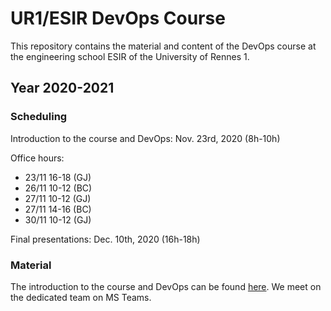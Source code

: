# UR1/ESIR DevOps Course
This repository contains the material and content of the DevOps course at the engineering school ESIR of the University of Rennes 1. 

## Year 2020-2021

### Scheduling

Introduction to the course and DevOps: Nov. 23rd, 2020 (8h-10h)

Office hours: 
- 23/11 16-18 (GJ)
- 26/11 10-12 (BC)
- 27/11 10-12 (GJ)
- 27/11 14-16 (BC)
- 30/11 10-12 (GJ)

Final presentations: Dec. 10th, 2020 (16h-18h)
   
### Material

The introduction to the course and DevOps can be found [here](https://people.irisa.fr/Benoit.Combemale/course/esir/esir3/). 
We meet on the dedicated team on MS Teams. 
